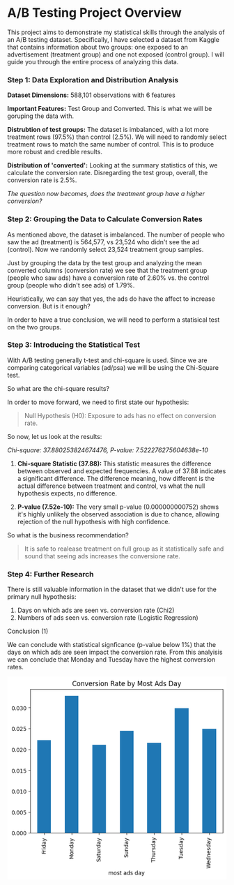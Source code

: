 # A/B Testing Project Overview
This project aims to demonstrate my statistical skills through the analysis of an A/B testing dataset. Specifically, I have selected a dataset from Kaggle that contains information about two groups: one exposed to an advertisement (treatment group) and one not exposed (control group). I will guide you through the entire process of analyzing this data.

### Step 1: Data Exploration and Distribution Analysis

**Dataset Dimensions:** 588,101 observations with 6 features

**Important Features:** Test Group and Converted. This is what we will be goruping the data with. 

**Distrubtion of test groups:** The dataset is imbalanced, with a lot more treatment rows (97.5%) than control (2.5%). We will need to randomly select treatment rows to match the same number of control. This is to produce more robust and credible results. 

**Distribution of 'converted':** Looking at the summary statistics of this, we calculate the conversion rate. Disregarding the test group, overall, the conversion rate is 2.5%. 

*The question now becomes, does the treatment group have a higher conversion?*

### Step 2: Grouping the Data to Calculate Conversion Rates

As mentioned above, the dataset is imbalanced. The number of people who saw the ad (treatment) is 564,577, vs 23,524 who didn't see the ad (control). Now we randomly select 23,524 treatment group samples.

Just by grouping the data by the test group and analyzing the mean converted columns (conversion rate) we see that the treatment group (people who saw ads) have a conversion rate of 2.60% vs. the control group (people who didn't see ads) of 1.79%. 

Heuristically, we can say that yes, the ads do have the affect to increase conversion. But is it enough? 

In order to have a true conclusion, we will need to perform a statisical test on the two groups. 

### Step 3: Introducing the Statistical Test

With A/B testing generally t-test and chi-square is used. Since we are comparing categorical variables (ad/psa) we will be using the Chi-Square test. 

So what are the chi-square results? 

In order to move forward, we need to first state our hypothesis:

>Null Hypothesis (H0): Exposure to ads has no effect on conversion rate. 

So now, let us look at the results:

*Chi-square: 37.880253824674476, P-value: 7.522276275604638e-10*

1. **Chi-square Statistic (37.88):** This statistic measures the difference between observed and expected frequencies. A value of 37.88 indicates a significant difference. The difference meaning, how different is the actual difference between treatment and control, vs what the null hypothesis expects, no difference. 

2. **P-value (7.52e-10):** The very small p-value (0.000000000752) shows it's highly unlikely the observed association is due to chance, allowing rejection of the null hypothesis with high confidence.

So what is the business recommendation? 

> It is safe to realease treatment on full group as it statistically safe and sound that seeing ads increases the conversione rate. 

### Step 4: Further Research 

There is still valuable information in the dataset that we didn't use for the primary null hypothesis:

1. Days on which ads are seen vs. conversion rate (Chi2)
2. Numbers of ads seen vs. conversion rate (Logistic Regression)

Conclusion (1)

We can conclude with statistical signficance (p-value below 1%) that the days on which ads are seen impact the conversion rate. From this analyisis we can conclude that Monday and Tuesday have the highest conversion rates. 

![plot](assets/week_days.png)